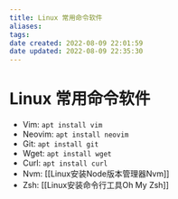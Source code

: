 ```yaml
---
title: Linux 常用命令软件
aliases:
tags:
date created: 2022-08-09 22:01:59
date updated: 2022-08-09 22:35:30
---
```


# Linux 常用命令软件

- Vim: `apt install vim`
- Neovim: `apt install neovim`
- Git: `apt install git`
- Wget: `apt install wget`
- Curl: `apt install curl`
- Nvm: [[Linux安装Node版本管理器Nvm]]
- Zsh: [[Linux安装命令行工具Oh My Zsh]]
